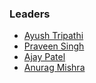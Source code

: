 ### Leaders
* [Ayush Tripathi](mailto:ayush.tripathi@owasp.org)
* [Praveen Singh](mailto:praveen.singh@owasp.org)
* [Ajay Patel](mailto:ajay.patel@owasp.org)
* [Anurag Mishra](mailto:anurag.mishra@owasp.org)
